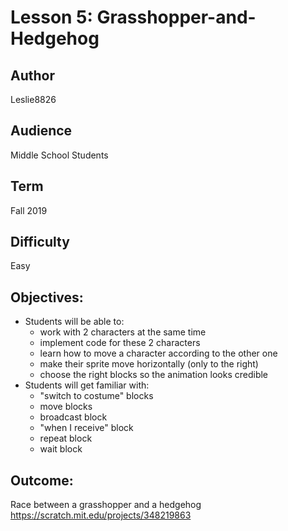 # Lesson 5: Grasshopper-and-Hedgehog

## Author
Leslie8826

## Audience 
Middle School Students

## Term
Fall 2019

## Difficulty
Easy

## Objectives: 
  - Students will be able to: 
       * work with 2 characters at the same time
       * implement code for these 2 characters
       * learn how to move a character according to the other one
       * make their sprite move horizontally (only to the right)
       * choose the right blocks so the animation looks credible
  - Students will get familiar with:
       * "switch to costume" blocks
       * move blocks
       * broadcast block
       * "when I receive" block
       * repeat block
       * wait block

## Outcome:
Race between a grasshopper and a hedgehog <br>
https://scratch.mit.edu/projects/348219863
